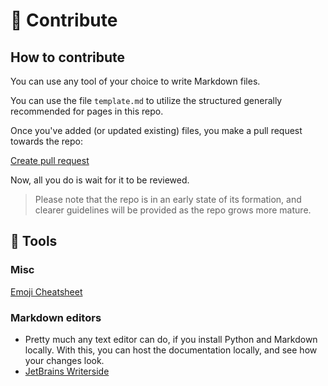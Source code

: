 
# 🌿 Contribute

## How to contribute

You can use any tool of your choice to write Markdown files.

You can use the file ``template.md`` to utilize the structured generally
recommended for pages in this repo.

Once you've added (or updated existing) files, you make a pull request
towards the repo:

[Create pull request](https://github.com/markhj/fragments/pulls)

Now, all you do is wait for it to be reviewed.

> Please note that the repo is in an early state of its formation, and
> clearer guidelines will be provided  as the repo grows more mature.

## 🔨 Tools

### Misc

[Emoji Cheatsheet](https://gist.github.com/roachhd/1f029bd4b50b8a524f3c)

### Markdown editors

* Pretty much any text editor can do, if you install Python and Markdown
locally. With this, you can host  the documentation locally, and see
how your changes look.
* [JetBrains Writerside](https://www.jetbrains.com/writerside/)
